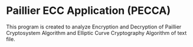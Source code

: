 # Paillier ECC Application (PECCA)
This program is created to analyze Encryption and Decryption of Paillier Cryptosystem Algorithm and Elliptic Curve Cryptography Algorithm of text file.
